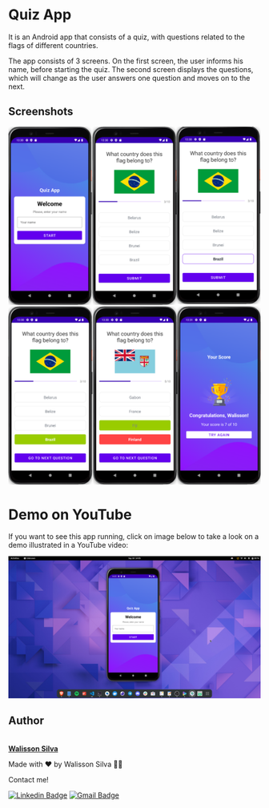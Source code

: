 # Quiz App

It is an Android app that consists of a quiz, with questions related to the flags of different countries.

The app consists of 3 screens. On the first screen, the user informs his name, before starting the quiz. The second screen displays the questions, which will change as the user answers one question and moves on to the next.

## Screenshots

![Screenshot 1](/screenshots/screenshot-1.png)
![Screenshot 2](/screenshots/screenshot-2.png)

# Demo on YouTube

If you want to see this app running, click on image below to take a look on a demo illustrated in a YouTube video:

[![Screenshot Video](/screenshots/screenshot.png)](https://youtu.be/92zOdc_qVK4)

## Author

<a href="https://www.walissonsilva.com">
 <img style="border-radius: 50px;" src="https://avatars.githubusercontent.com/u/13500056?v=4" width="100px;" alt=""/>
 <br />
 <b>Walisson Silva</b></a>

Made with ❤️ by Walisson Silva 👋🏽

Contact me!

[![Linkedin Badge](https://img.shields.io/badge/LinkedIn-WalissonSilva-blue?style=flat-square&logo=Linkedin&logoColor=white&link=https://www.linkedin.com/in/walissonsilva/)](https://www.linkedin.com/in/walissonsilva/)
[![Gmail Badge](https://img.shields.io/badge/-walissonsilva10@gmail.com-c14438?style=flat-square&logo=Gmail&logoColor=white&link=mailto:walissonsilva10@gmail.com)](mailto:walissonsilva10@gmail.com)
